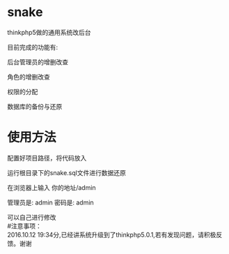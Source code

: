 # snake
thinkphp5做的通用系统改后台

目前完成的功能有:

后台管理员的增删改查

角色的增删改查

权限的分配

数据库的备份与还原

# 使用方法
配置好项目路径，将代码放入

运行根目录下的snake.sql文件进行数据还原

在浏览器上输入 你的地址/admin

管理员是: admin
密码是: admin

可以自己进行修改  
#注意事项：  
2016.10.12 19:34分,已经讲系统升级到了thinkphp5.0.1,若有发现问题，请积极反馈。谢谢

